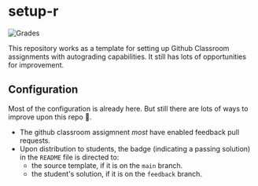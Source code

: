 # setup-r

![Grades](https://github.com/ag-classrooms/autograding-r/actions/workflows/grade.yml/badge.svg)

This repository works as a template for setting up Github Classroom assignments with autograding capabilities. It still has lots of opportunities for improvement. 

## Configuration

Most of the configuration is already here. But still there are lots of ways to improve upon this repo 🚧.

- The github classroom assigmnent *most* have enabled feedback pull requests. 
- Upon distribution to students, the badge (indicating a passing solution) in the `README` file is directed to:
  - the source template, if it is on the `main` branch. 
  - the student's solution, if it is on the `feedback` branch. 
  
  


